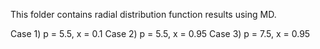 This folder contains radial distribution function results using MD. 

Case 1) p = 5.5, x = 0.1
Case 2) p = 5.5, x = 0.95
Case 3) p = 7.5, x = 0.95
